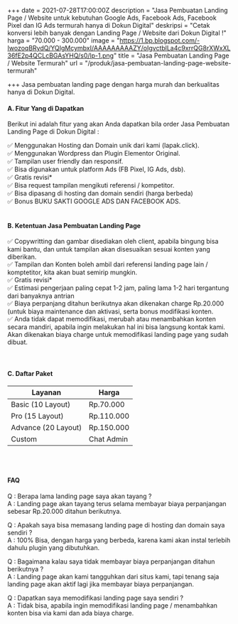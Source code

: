 +++
date = 2021-07-28T17:00:00Z
description = "Jasa Pembuatan Landing Page / Website untuk kebutuhan Google Ads, Facebook Ads, Facebook Pixel dan IG Ads termurah hanya di Dokun Digital"
deskripsi = "Cetak konversi lebih banyak dengan Landing Page / Website dari Dokun Digital !"
harga = "70.000 - 300.000"
image = "https://1.bp.blogspot.com/-IwozoqBRydQ/YQIgMcymbxI/AAAAAAAAAZY/oIgvctblLa4c9xrrQG8rXWxXL36fE2p4QCLcBGAsYHQ/s0/lp-1.png"
title = "Jasa Pembuatan Landing Page / Website Termurah"
url = "/produk/jasa-pembuatan-landing-page-website-termurah"

+++
Jasa pembuatan landing page dengan harga murah dan berkualitas hanya di Dokun Digital.

#### A. Fitur Yang di Dapatkan

Berikut ini adalah fitur yang akan Anda dapatkan bila order Jasa Pembuatan Landing Page di Dokun Digital :

✅ Menggunakan Hosting dan Domain unik dari kami (lapak.click).\
✅ Menggunakan Wordpress dan Plugin Elementor Original.\
✅ Tampilan user friendly dan responsif.\
✅ Bisa digunakan untuk platform Ads (FB Pixel, IG Ads, dsb).\
✅ Gratis revisi*\
✅ Bisa request tampilan mengikuti referensi / kompetitor.\
✅ Bisa dipasang di hosting dan domain sendiri (harga berbeda)\
✅ Bonus BUKU SAKTI GOOGLE ADS DAN FACEBOOK ADS.
<br>
<br>

#### B. Ketentuan Jasa Pembuatan Landing Page

✅ Copywritting dan gambar disediakan oleh client, apabila bingung bisa kami bantu, dan untuk tampilan akan disesuaikan sesuai konten yang diberikan.\
✅ Tampilan dan Konten boleh ambil dari referensi landing page lain / komptetitor, kita akan buat semirip mungkin.\
✅ Gratis revisi*\
✅ Estimasi pengerjaan paling cepat 1-2 jam, paling lama 1-2 hari tergantung dari banyaknya antrian\
✅ Biaya perpanjang ditahun berikutnya akan dikenakan charge Rp.20.000 (untuk biaya maintenance dan aktivasi, serta bonus modifikasi konten.\
✅ Anda tidak dapat memodifikasi, merubah atau menambahkan konten secara mandiri, apabila ingin melakukan hal ini bisa langsung kontak kami. Akan dikenakan biaya charge untuk memodifikasi landing page yang sudah dibuat.\
<br>
<br>

#### C. Daftar Paket

| **Layanan**    											| **Harga**        	 |
| ----------- 												| -----------      	 |
| Basic	(10 Layout)											| Rp.70.000        	 |
| Pro (15 Layout)   										| Rp.110.000       	 |
| Advance (20 Layout)   									| Rp.150.000       	 |
| Custom													| Chat Admin		 |

<br>
<br>

#### FAQ

Q : Berapa lama landing page saya akan tayang ?\
A : Landing page akan tayang terus selama membayar biaya perpanjangan sebesar Rp.20.000 ditahun berikutnya.

Q : Apakah saya bisa memasang landing page di hosting dan domain saya sendiri ?\
A : 100% Bisa, dengan harga yang berbeda, karena kami akan instal terlebih dahulu plugin yang dibutuhkan.

Q : Bagaimana kalau saya tidak membayar biaya perpanjangan ditahun berikutnya ?\
A : Landing page akan kami tangguhkan dari situs kami, tapi tenang saja landing page akan aktif lagi
jika membayar biaya perpanjangan.

Q : Dapatkan saya memodifikasi landing page saya sendiri ?\
A : Tidak bisa, apabila ingin memodifikasi landing page / menambahkan konten bisa via kami dan ada biaya charge.